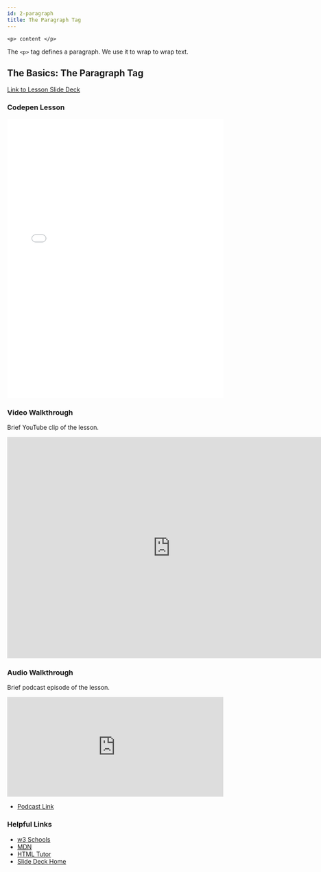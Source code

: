 ```yaml
---
id: 2-paragraph
title: The Paragraph Tag	
---
```


`<p> content </p>`

The `<p>` tag defines a paragraph. We use it to wrap to wrap text.

## The Basics: The Paragraph Tag

<a href="https://slides.com/lennyroyroy/deck#/9" target="_blank" class="button">Link to Lesson Slide Deck</a>



### Codepen Lesson <a name="chapter-1"></a>



<iframe height="650" style="width: 100%;" scrolling="no" title="The Basics: The Paragraph Tag" src="//codepen.io/lennyroycodes/embed/preview/vwbXpJ/?height=300&theme-id=37020&default-tab=html,result&editable=true" frameborder="no" allowtransparency="true" allowfullscreen="true">
  See the Pen <a href='https://codepen.io/lennyroycodes/pen/vwbXpJ/'>The Basics: The Paragraph Tag</a> by lennyroy
  (<a href='https://codepen.io/lennyroycodes'>@lennyroycodes</a>) on <a href='https://codepen.io'>CodePen</a>.
</iframe>


### Video Walkthrough <a name="chapter-2"></a>

Brief YouTube clip of the lesson.



<iframe width="760" height="515" src="https://www.youtube.com/embed/9RVf3nZi-jw?autoplay=0&rel=0" frameborder="0" allow="accelerometer;encrypted-media; gyroscope; picture-in-picture" allowfullscreen></iframe>

### Audio Walkthrough <a name="chapter-3"></a>

Brief podcast episode of the lesson.

<iframe src="https://open.spotify.com/embed-podcast/episode/2k1PINTB0iVZ0fJeUZ5lUM" width="100%" height="232" frameborder="0" allowtransparency="true" allow="encrypted-media"></iframe>


* <a href="https://anchor.fm/lennyroy-robles4/episodes/The-Basics-Paragraph-Tag-e4gf5l" target="_blank">Podcast Link</a>

### Helpful Links <a name="chapter-4"></a>

* <a href="https://www.w3schools.com/html/html_paragraphs.asp" target="_blank">w3 Schools</a>
* <a href="https://developer.mozilla.org/en-US/docs/Web/HTML/Element/p" target="_blank">MDN</a>
* <a href="http://www.htmlbasictutor.ca/paragraph-tag.htm" target="_blank">HTML Tutor</a>
* <a href="https://slides.com/lennyroyroy/deck#/" target="_blank">Slide Deck Home</a>










